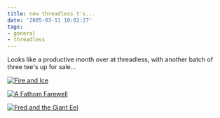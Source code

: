 ```yaml
---
title: new threadless t's...
date: '2005-03-11 10:02:27'
tags:
- general
- threadless
---
```


Looks like a productive month over at threadless, with another batch of three tee's up for sale...

<a href="http://threadless.com/product/209/?streetteam=kvack"><img alt="Fire and Ice" src="http://www.threadless.com//product/209/minizoom.jpg" /></a>

<a href="http://threadless.com/product/210/?streetteam=kvack"><img alt="A Fathom Farewell" src="http://www.threadless.com//product/210/minizoom.jpg" /></a>

<a href="http://threadless.com/product/211/?streetteam=kvack"><img alt="Fred and the Giant Eel" src="http://www.threadless.com//product/211/minizoom.jpg" /></a>
